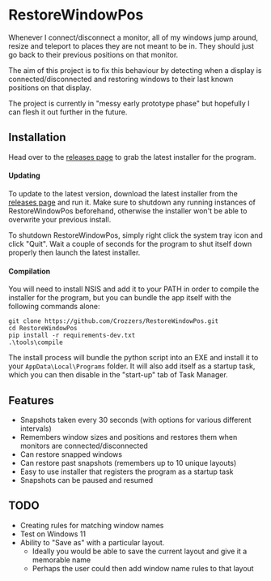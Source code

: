 # RestoreWindowPos

Whenever I connect/disconnect a monitor, all of my windows jump around, resize and teleport to places they are not meant to be in.
They should just go back to their previous positions on that monitor.

The aim of this project is to fix this behaviour by detecting when a display is connected/disconnected and restoring
windows to their last known positions on that display.

The project is currently in "messy early prototype phase" but hopefully I can flesh it out further in the future.

## Installation

Head over to the [releases page](https://github.com/Crozzers/RestoreWindowPos/releases) to grab the latest installer
for the program.

#### Updating

To update to the latest version, download the latest installer from the [releases page](https://github.com/Crozzers/RestoreWindowPos/releases) and run it. Make sure to shutdown any running instances of RestoreWindowPos beforehand, otherwise the installer won't be able to overwrite your previous install.

To shutdown RestoreWindowPos, simply right click the system tray icon and click "Quit". Wait a couple of seconds for the program to shut itself down properly then launch the latest installer.

#### Compilation

You will need to install NSIS and add it to your PATH in order to compile the installer for the program, but you can bundle the app
itself with the following commands alone:

```
git clone https://github.com/Crozzers/RestoreWindowPos.git
cd RestoreWindowPos
pip install -r requirements-dev.txt
.\tools\compile
```

The install process will bundle the python script into an EXE and install it to your `AppData\Local\Programs` folder.
It will also add itself as a startup task, which you can then disable in the "start-up" tab of Task Manager.

## Features

* Snapshots taken every 30 seconds (with options for various different intervals)
* Remembers window sizes and positions and restores them when monitors are connected/disconnected
* Can restore snapped windows
* Can restore past snapshots (remembers up to 10 unique layouts)
* Easy to use installer that registers the program as a startup task
* Snapshots can be paused and resumed

## TODO

* Creating rules for matching window names
* Test on Windows 11
* Ability to "Save as" with a particular layout.
    * Ideally you would be able to save the current layout and give it a memorable name
    * Perhaps the user could then add window name rules to that layout
